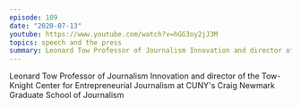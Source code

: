 ```yaml
---
episode: 109
date: "2020-07-13"
youtube: https://www.youtube.com/watch?v=hGG3oy2jJ3M
topics: speech and the press
summary: Leonard Tow Professor of Journalism Innovation and director of the Tow-Knight Center for Entrepreneurial Journalism at CUNY's Craig Newmark Graduate School of Journalism
---
```


Leonard Tow Professor of Journalism Innovation and director of the Tow-Knight Center for Entrepreneurial Journalism at CUNY's Craig Newmark Graduate School of Journalism
